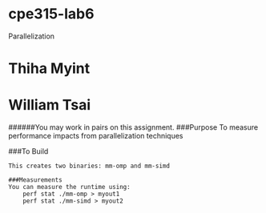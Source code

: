 # cpe315-lab6
Parallelization



# Thiha Myint

# William Tsai

######You may work in pairs on this assignment.
###Purpose
To measure performance impacts from parallelization techniques

###To Build
```make
This creates two binaries: mm-omp and mm-simd

###Measurements
You can measure the runtime using:
    perf stat ./mm-omp > myout1
    perf stat ./mm-simd > myout2



